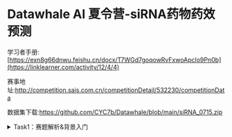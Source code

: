 # Datawhale AI 夏令营-siRNA药物药效预测

学习者手册:[https://exn8g66dnwu.feishu.cn/docx/T7WGd7goqowRvFxwoApclo9Pn0b](https://linklearner.com/activity/12/4/4)

赛事地址:http://competition.sais.com.cn/competitionDetail/532230/competitionData

数据集下载:https://github.com/CYC7b/Datawhale/blob/main/siRNA_0715.zip

<details>
  <summary>Task1：赛题解析&背景入门</summary>

  ### 1. 赛题介绍
  本次比赛旨在利用机器学习技术，预测化学修饰后的siRNA序列在RNA干扰（RNAi）机制下对靶基因的沉默效率。RNAi是一种重要的基因表达调控机制，通过干扰特定基因的表达，可以用于疾病治疗。这次比赛的目标是通过构建并优化模型，准确预测siRNA的沉默效率，从而提升药物设计的效率和效果。

  **比赛流程**
  - 初赛阶段：提供一部分公开文献中提取的siRNA修饰序列和实验数据，参赛者需要使用这些数据训练模型并提交预测结果。初赛的重点是评估在训练集中出现过的目标mRNA序列，不同siRNA的沉默效率预测的准确性。
  - 复赛阶段：在初赛基础上，增加部分尚未公开的专利数据作为测试数据，评估模型在未见过的目标mRNA序列上的预测准确性。

  **数据集**
  数据集包括siRNA裸序列、经过化学修饰的siRNA序列、目标mRNA序列以及实验条件（如药物浓度、细胞系、转染方式等）。最重要的字段是mRNA_remaining_pct，这是我们模型的训练目标，表示siRNA对靶基因沉默后的剩余mRNA百分比，值越低表示沉默效率越好。

  ### 2. 评分机制
  在这个部分，我们会仔细介绍官方评分方案，让大家更加了解赛事官方平台是如何给我们的提交结果打分的~

  在这次比赛中，模型的评分由多个指标共同决定，以全面评估模型的性能。这些指标包括平均绝对误差（MAE）、区间内的平均绝对误差（Range MAE）和F1得分（F1 Score）。这些指标分别衡量模型在预测上的准确性和稳定性，以及在区间内的表现。最终的评分（Score）是综合这些指标的加权结果。通过下述代码，我们可以更加了解本次赛题的评分细节。

  ```python
  # score = 50% × (1−MAE/100) + 50% × F1 × (1−Range-MAE/100)
  def calculate_metrics(y_true, y_pred, threshold=30):
      mae = np.mean(np.abs(y_true - y_pred))

      y_true_binary = (y_true < threshold).astype(int)
      y_pred_binary = (y_pred < threshold).astype(int)

      mask = (y_pred >= 0) & (y_pred <= threshold)
      range_mae = mean_absolute_error(y_true[mask], y_pred[mask]) if mask.sum() > 0 else 100

      precision = precision_score(y_true_binary, y_pred_binary, average='binary')
      recall = recall_score(y_true_binary, y_pred_binary, average='binary')
      f1 = 2 * precision * recall / (precision + recall)
      score = (1 - mae / 100) * 0.5 + (1 - range_mae / 100) * f1 * 0.5
      return score
  ```

**代码实现解释**

1. 平均绝对误差（MAE）：
  ```python
  # 预测值和真实值之间绝对误差的平均值，衡量了模型预测的总体准确性。
  mae = np.mean(np.abs(y_true - y_pred))
  ```

2. 二值化处理：
  ```python
  # 这里将真实值和预测值进行二值化处理：如果值小于阈值（30），则为1，否则为0。
  y_true_binary = (y_true < threshold).astype(int)
  y_pred_binary = (y_pred < threshold).astype(int)
  ```

3. 区间内的平均绝对误差（Range MAE）：
  ```python
  # 这里计算在特定区间（0到阈值30）内的平均绝对误差。如果预测值在这个区间内，才计算其误差，否则设为100。这个指标评估了模型在重要预测区间内的表现。
  mask = (y_pred >= 0) & (y_pred <= threshold)
  range_mae = mean_absolute_error(y_true[mask], y_pred[mask]) if mask.sum() > 0 else 100
  ```

4. F1 分数
  ```python
  # 精确率是正确预测为正的样本占所有预测为正的样本的比例，召回率是正确预测为正的样本占所有真实为正的样本的比例。F1得分是精确率和召回率的调和平均数，综合考虑了两者的平衡。
  precision = precision_score(y_true_binary, y_pred_binary, average='binary')
  recall = recall_score(y_true_binary, y_pred_binary, average='binary')
  f1 = 2precision * recall / (precision + recall)
  ```

5. 综合评分（Score）
  ```python
  score = (1 - mae / 100) * 0.5 + (1 - range_mae / 100) * f1 * 0.5
  ```

最终的评分结合了MAE和区间内MAE的反比例值，以及F1得分。MAE和Range MAE越小，1减去它们的比值越大，表明误差小，模型表现好。F1得分高则表示模型分类性能好。最终评分是这几个值的加权平均数，权重各占50%。

### 3.相关生物背景知识

**AI与制药**

  长期以来，药物研发领域流传着“双十定律”，即从新药研发开始到产品获批上市，平均耗时十年，投入成本约十亿美元。所幸的是，大数据与人工智能（Artificial Intelligence，AI）的兴起，有望新药的研发走出这个“双十”困局，使药物研发的进度得以加速，成功率得以提高，同时成本也得以大大降低。如提升候选药物品质（改善靶点确证和先导分子优化流程、调整药物用途），优化临床试验设计（基于生物标志物的筛查、患者分级）等。AI制药企业英矽智能通过生成式人工智能筛选靶点并设计的小分子TNIK抑制剂候选药物INS018_055已完成Ⅱ期临床试验首例患者给药，给数以百万计特发性肺纤维化（IPF）病人群带去福音，其从靶点发现到人体临床开启仅用了18个月。AI辅助制药与生命科学研究已经成为一种新的范式。
  
  小干扰RNA (small interfering RNA,siRNA)生物学最重要生物技术之一，是发现能够通过一种被称为RNA干扰(RNA interference, RNAi)的现象来调节基因的表达。siRNA可用作研究体内和体外单基因功能的工具，是一类有吸引力的新型疗法，特别是针对治疗癌症和其他疾病的不可成药靶点。2018年，在结合靶向递送系统和经过高级化学修饰之后，全球首个siRNA药物Patisiran获批上市。如今，越来越多siRNA逐渐进入试验阶段甚至步入临床，这标志着临床领域实现精准医疗将不再只是一句口号，最终惠及更多患者。
  了解生物作用的机理与背景有助于设计更好的AI模型，来辅助siRNA的设计与优化。
  
**RNAi作用机制**

  生物体内，RNAi首先将较长的双链RNA加工和切割成 siRNA，通常在每条链的3'末端带有2个核苷酸突出端。负责这种加工的酶是一种RNase III样酶，称为Dicer。形成后，siRNA与一种称为RNA诱导的沉默复合物（RNAinduced silencing complex, RISC）的多蛋白组分复合物结合。在RISC复合物中，siRNA链被分离，具有更稳定的5′末端的链通常被整合到活性RISC复合物中。然后，反义单链siRNA组分引导并排列在靶mRNA上，并通过催化RISC蛋白（Argonaute family（Ago2））的作用，mRNA被切割，即对应基因被沉默，表达蛋白能力削弱。

  ![image](https://github.com/user-attachments/assets/ccd8bd2b-a039-4365-840b-1a36991750d3)
  

</details>
